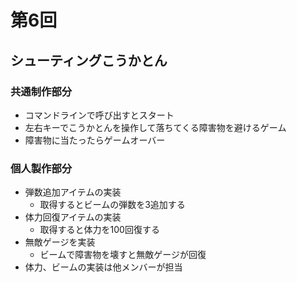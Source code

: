 # 第6回
## シューティングこうかとん
### 共通制作部分
- コマンドラインで呼び出すとスタート
- 左右キーでこうかとんを操作して落ちてくる障害物を避けるゲーム
- 障害物に当たったらゲームオーバー
### 個人製作部分
- 弾数追加アイテムの実装
  - 取得するとビームの弾数を3追加する
- 体力回復アイテムの実装
  - 取得すると体力を100回復する
- 無敵ゲージを実装
  - ビームで障害物を壊すと無敵ゲージが回復
- 体力、ビームの実装は他メンバーが担当